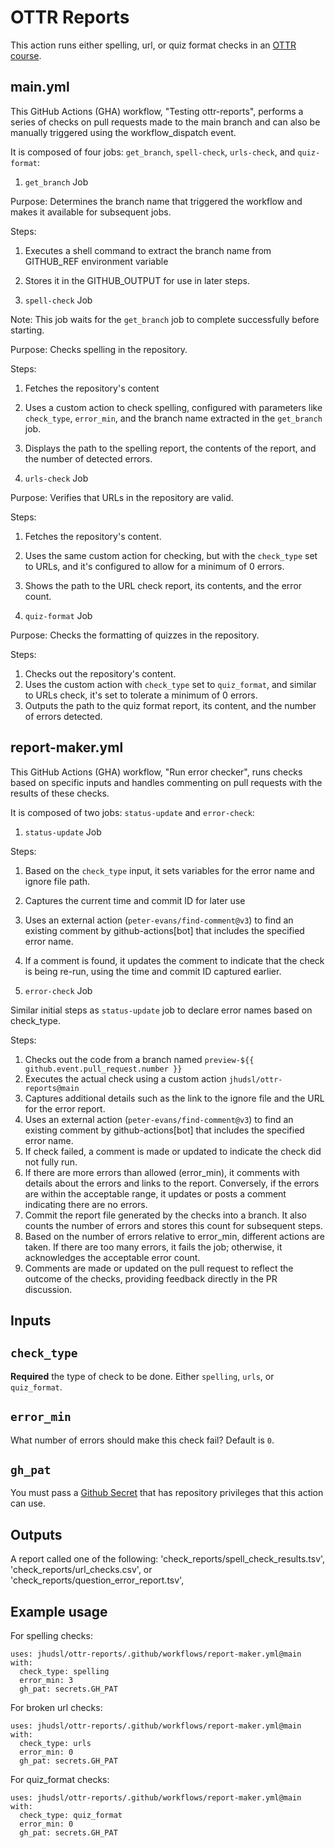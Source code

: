# OTTR Reports

This action runs either spelling, url, or quiz format checks in an [OTTR course](https://github.com/jhudsl/OTTR_Template).

## main.yml

This GitHub Actions (GHA) workflow, "Testing ottr-reports", performs a series of checks on pull requests made to the main branch and can also be manually triggered using the workflow_dispatch event.

It is composed of four jobs: `get_branch`, `spell-check`, `urls-check`, and `quiz-format`:

1. `get_branch` Job

Purpose: Determines the branch name that triggered the workflow and makes it available for subsequent jobs.

Steps:
1. Executes a shell command to extract the branch name from GITHUB_REF environment variable
2. Stores it in the GITHUB_OUTPUT for use in later steps.


2. `spell-check` Job

Note: This job waits for the `get_branch` job to complete successfully before starting.

Purpose: Checks spelling in the repository.

Steps: 
1. Fetches the repository's content 
2. Uses a custom action to check spelling, configured with parameters like `check_type`, `error_min`, and the branch name extracted in the `get_branch` job.
3. Displays the path to the spelling report, the contents of the report, and the number of detected errors.


3. `urls-check` Job

Purpose: Verifies that URLs in the repository are valid.

Steps:
1. Fetches the repository's content.
2. Uses the same custom action for checking, but with the `check_type` set to URLs, and it's configured to allow for a minimum of 0 errors.
3. Shows the path to the URL check report, its contents, and the error count.


4. `quiz-format` Job

Purpose: Checks the formatting of quizzes in the repository.

Steps:
1. Checks out the repository's content.
2. Uses the custom action with `check_type` set to `quiz_format`, and similar to URLs check, it's set to tolerate a minimum of 0 errors.
3. Outputs the path to the quiz format report, its content, and the number of errors detected.


## report-maker.yml

This GitHub Actions (GHA) workflow, "Run error checker", runs checks based on specific inputs and handles commenting on pull requests with the results of these checks.

It is composed of two jobs: `status-update` and `error-check`:

1. `status-update` Job

Steps:
1. Based on the `check_type` input, it sets variables for the error name and ignore file path.
2. Captures the current time and commit ID for later use 
3. Uses an external action (`peter-evans/find-comment@v3`) to find an existing comment by github-actions[bot] that includes the specified error name.
4. If a comment is found, it updates the comment to indicate that the check is being re-run, using the time and commit ID captured earlier.


2. `error-check` Job

Similar initial steps as `status-update` job to declare error names based on check_type.

Steps:
1. Checks out the code from a branch named `preview-${{ github.event.pull_request.number }}`
2. Executes the actual check using a custom action `jhudsl/ottr-reports@main`
3. Captures additional details such as the link to the ignore file and the URL for the error report.
4. Uses an external action (`peter-evans/find-comment@v3`) to find an existing comment by github-actions[bot] that includes the specified error name.
5. If check failed, a comment is made or updated to indicate the check did not fully run. 
6. If there are more errors than allowed (error_min), it comments with details about the errors and links to the report. Conversely, if the errors are within the acceptable range, it updates or posts a comment indicating there are no errors.
7. Commit the report file generated by the checks into a branch. It also counts the number of errors and stores this count for subsequent steps.
8. Based on the number of errors relative to error_min, different actions are taken. If there are too many errors, it fails the job; otherwise, it acknowledges the acceptable error count.
9. Comments are made or updated on the pull request to reflect the outcome of the checks, providing feedback directly in the PR discussion.


## Inputs

## `check_type`

**Required** the type of check to be done. Either `spelling`, `urls`, or `quiz_format`.

## `error_min`

What number of errors should make this check fail? Default is `0`.

## `gh_pat`

You must pass a [Github Secret](https://docs.github.com/en/actions/security-guides/encrypted-secrets) that has repository privileges that this action can use.

## Outputs

A report called one of the following:
'check_reports/spell_check_results.tsv', 'check_reports/url_checks.csv', or 'check_reports/question_error_report.tsv',

## Example usage

For spelling checks:
```
uses: jhudsl/ottr-reports/.github/workflows/report-maker.yml@main
with:
  check_type: spelling
  error_min: 3
  gh_pat: secrets.GH_PAT
```

For broken url checks:
```
uses: jhudsl/ottr-reports/.github/workflows/report-maker.yml@main
with:
  check_type: urls
  error_min: 0
  gh_pat: secrets.GH_PAT
```

For quiz_format checks:
```
uses: jhudsl/ottr-reports/.github/workflows/report-maker.yml@main
with:
  check_type: quiz_format
  error_min: 0
  gh_pat: secrets.GH_PAT
```
